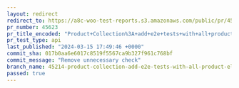 ```yaml
---
layout: redirect
redirect_to: https://a8c-woo-test-reports.s3.amazonaws.com/public/pr/45623/api/index.html
pr_number: 45623
pr_title_encoded: "Product+Collection%3A+add+e2e+tests+with+all+product+elements+included"
pr_test_type: api
last_published: "2024-03-15 17:49:46 +0000"
commit_sha: 017b0aa6e6017c8519f5567ca9b327f961c768bf
commit_message: "Remove unnecessary check"
branch_name: 45214-product-collection-add-e2e-tests-with-all-product-elements-included
passed: true
---
```

